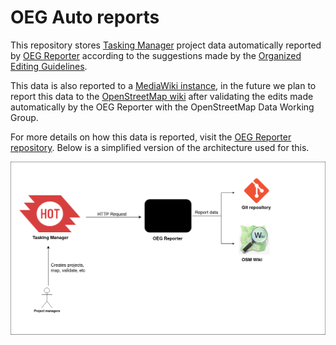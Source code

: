 # OEG Auto reports

This repository stores [Tasking Manager](https://github.com/hotosm/tasking-manager) project data automatically reported by [OEG Reporter](https://github.com/hotosm/oeg-reporter) according to the suggestions made by the [Organized Editing Guidelines](https://wiki.osmfoundation.org/wiki/Organised_Editing_Guidelines).

This data is also reported to a [MediaWiki instance](http://oeg-reporter.hotosm.org/index.php/Main_Page), in the future we plan to report this data to the [OpenStreetMap wiki](https://wiki.openstreetmap.org/wiki/Main_Page) after validating the edits made automatically by the OEG Reporter with the OpenStreetMap Data Working Group.

For more details on how this data is reported, visit the [OEG Reporter repository](https://github.com/hotosm/oeg-reporter). Below is a simplified version of the architecture used for this.

![](https://raw.githubusercontent.com/hotosm/oeg-reporter/master/docs/imgs/communication_diagram.png)